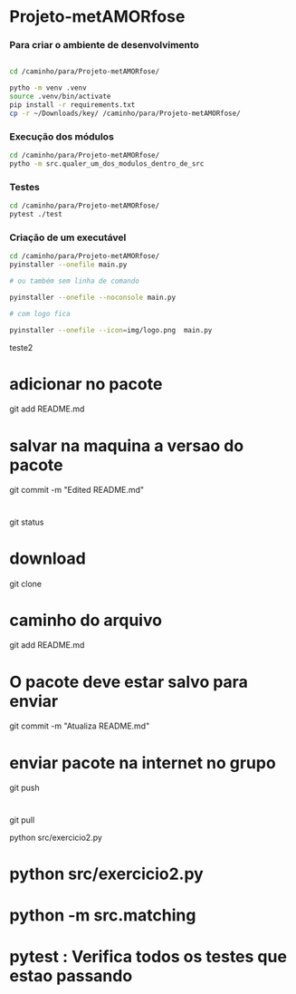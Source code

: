 # Projeto-metAMORfose

### Para criar o ambiente de desenvolvimento
```bash

cd /caminho/para/Projeto-metAMORfose/ 

pytho -m venv .venv
source .venv/bin/activate
pip install -r requirements.txt
cp -r ~/Downloads/key/ /caminho/para/Projeto-metAMORfose/
```

### Execução dos módulos
```bash
cd /caminho/para/Projeto-metAMORfose/
pytho -m src.qualer_um_dos_modulos_dentro_de_src
```

### Testes
```bash
cd /caminho/para/Projeto-metAMORfose/
pytest ./test
``` 

### Criação de um executável
```bash
cd /caminho/para/Projeto-metAMORfose/
pyinstaller --onefile main.py 

# ou também sem linha de comando

pyinstaller --onefile --noconsole main.py 

# com logo fica

pyinstaller --onefile --icon=img/logo.png  main.py 

```


teste2

# adicionar no pacote 

git add README.md

# salvar na maquina a versao do pacote

 git commit -m "Edited README.md"

# 

 git status 

# download 

 git clone

 # caminho do arquivo


 git add README.md

 # O pacote deve estar salvo para enviar 
 git commit -m "Atualiza README.md"

 # enviar pacote na internet no grupo

 git push 

 # 

 git pull 

python src/exercicio2.py

# python src/exercicio2.py

# python -m src.matching

# pytest : Verifica todos os testes que estao passando
